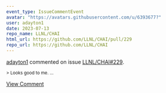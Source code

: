 ```yaml
---
event_type: IssueCommentEvent
avatar: "https://avatars.githubusercontent.com/u/6393677?"
user: adayton1
date: 2023-07-13
repo_name: LLNL/CHAI
html_url: https://github.com/LLNL/CHAI/pull/229
repo_url: https://github.com/LLNL/CHAI
---
```


<a href='https://github.com/adayton1' target='_blank'>adayton1</a> commented on issue <a href='https://github.com/LLNL/CHAI/pull/229' target='_blank'>LLNL/CHAI#229</a>.

<small>> Looks good to me....</small>

<a href='https://github.com/LLNL/CHAI/pull/229' target='_blank'>View Comment</a>